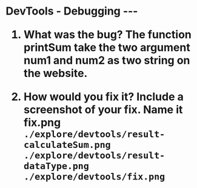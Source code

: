 <h1>DevTools - Debugging
---

1. What was the bug?
The function printSum take the two argument num1 and num2 as two string on the website.

2. How would you fix it? Include a screenshot of your fix. Name it fix.png 
`./explore/devtools/result-calculateSum.png`
`./explore/devtools/result-dataType.png`
`./explore/devtools/fix.png`
